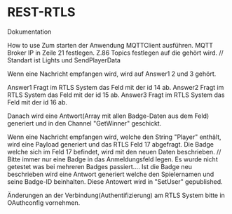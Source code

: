 # REST-RTLS
Dokumentation

How to use
Zum starten der Anwendung MQTTClient ausführen.
MQTT Broker IP in Zeile 21 festlegen.
Z.86 Topics festlegen auf die gehört wird. // Standart ist Lights und SendPlayerData

Wenn eine Nachricht empfangen wird, wird auf Answer1 2 und 3 gehört.

Answer1 Fragt im RTLS System das Feld mit der id 14 ab.
Answer2 Fragt im RTLS System das Feld mit der id 15 ab.
Answer3 Fragt im RTLS System das Feld mit der id 16 ab.

Danach wird eine Antwort(Array mit allen Badge-Daten aus dem Feld) generiert und in den Channel "GetWinner" geschickt.



Wenn eine Nachricht empfangen wird, welche den String "Player" enthält, wird eine Payload generiert und das RTLS Feld 17 abgefragt.
Die Badge welche sich im Feld 17 befindet, wird mit den neuen Daten beschrieben.
// Bitte immer nur eine Badge in das Anmeldungsfeld legen. Es wurde nicht getestet was bei mehreren Badges passiert....
Ist die Badge neu beschrieben wird eine Antwort generiert welche den Spielernamen und seine Badge-ID beinhalten. Diese Antowert wird in "SetUser" gepublished.


Änderungen an der Verbindung(Authentifizierung) am RTLS System bitte in OAuthconfig vornehmen.
